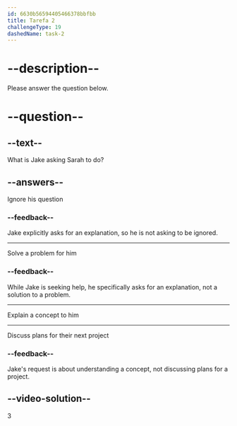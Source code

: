```yaml
---
id: 6630b56594405466378bbfbb
title: Tarefa 2
challengeType: 19
dashedName: task-2
---
```


<!--
AUDIO REFERENCE:
Jake: Sarah, can you explain data types to me? I'm a bit confused.
-->

# --description--

Please answer the question below.

# --question--

## --text--

What is Jake asking Sarah to do?

## --answers--

Ignore his question

### --feedback--

Jake explicitly asks for an explanation, so he is not asking to be ignored.

---

Solve a problem for him

### --feedback--

While Jake is seeking help, he specifically asks for an explanation, not a solution to a problem.

---

Explain a concept to him

---

Discuss plans for their next project

### --feedback--

Jake's request is about understanding a concept, not discussing plans for a project.

## --video-solution--

3

